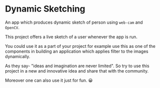 # Dynamic Sketching
An app which produces dynamic sketch of person using `web-cam` and `OpenCV`.

This project offers a live sketch of a user whenever the app is run. 

You could use it as a part of your project for example use this as one of the 
components in building an application which applies filter to the images dynamically. 

As they say- "ideas and imagination are never limited".
So try to use this project in a new and innovative idea and share that with the community. 

Moreover one can also use it just for fun. 😀
